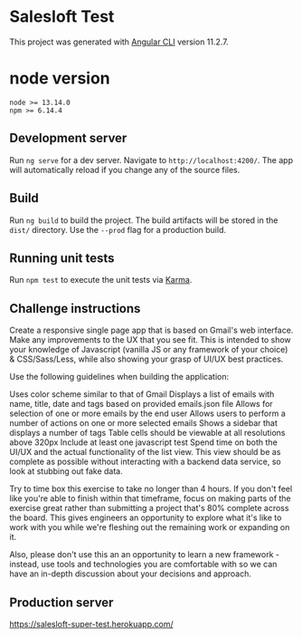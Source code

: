 # Salesloft Test

This project was generated with [Angular CLI](https://github.com/angular/angular-cli) version 11.2.7.

# node version

    node >= 13.14.0
    npm >= 6.14.4
## Development server

Run `ng serve` for a dev server. Navigate to `http://localhost:4200/`. The app will automatically reload if you change any of the source files.

## Build

Run `ng build` to build the project. The build artifacts will be stored in the `dist/` directory. Use the `--prod` flag for a production build.

## Running unit tests

Run `npm test` to execute the unit tests via [Karma](https://karma-runner.github.io).

## Challenge instructions

Create a responsive single page app that is based on Gmail's web interface. Make any improvements to the UX that you see fit. This is intended to show your knowledge of Javascript (vanilla JS or any framework of your choice) & CSS/Sass/Less, while also showing your grasp of UI/UX best practices.

Use the following guidelines when building the application:

Uses color scheme similar to that of Gmail
Displays a list of emails with name, title, date and tags based on provided emails.json file
Allows for selection of one or more emails by the end user
Allows users to perform a number of actions on one or more selected emails
Shows a sidebar that displays a number of tags
Table cells should be viewable at all resolutions above 320px
Include at least one javascript test
Spend time on both the UI/UX and the actual functionality of the list view. This view should be as complete as possible without interacting with a backend data service, so look at stubbing out fake data.

Try to time box this exercise to take no longer than 4 hours. If you don't feel like you're able to finish within that timeframe, focus on making parts of the exercise great rather than submitting a project that's 80% complete across the board. This gives engineers an opportunity to explore what it's like to work with you while we're fleshing out the remaining work or expanding on it.

Also, please don't use this an an opportunity to learn a new framework - instead, use tools and technologies you are comfortable with so we can have an in-depth discussion about your decisions and approach.

## Production server

https://salesloft-super-test.herokuapp.com/